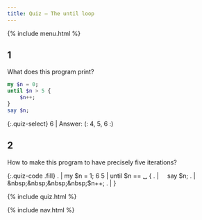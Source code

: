 ```yaml
---
title: Quiz — The until loop
---
```


{% include menu.html %}

## 1

What does this program print?

```raku
my $n = 0;
until $n > 5 {
    $n++;
}
say $n;
```

{:.quiz-select}
6 | Answer: (: 4, 5, 6 :)

## 2

How to make this program to have precisely five iterations?

{:.quiz-code .fill}
. | my $n = 1;
6 5 | until $n == ␣ {
. | &nbsp;&nbsp;&nbsp;&nbsp;say $n;
. | &nbsp;&nbsp;&nbsp;&nbsp;$n++;
. | }

{% include quiz.html %}

{% include nav.html %}